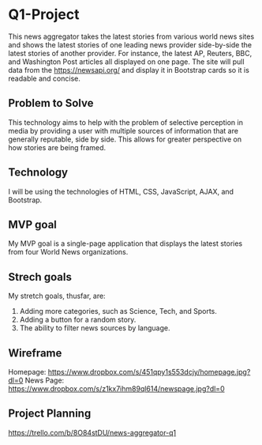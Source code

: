 # Q1-Project

This news aggregator takes the latest stories from various world news sites and shows the latest stories of one leading news provider side-by-side the latest stories of another provider. For instance, the latest AP, Reuters, BBC, and Washington Post articles all displayed on one page. The site will pull data from the https://newsapi.org/ and display it in Bootstrap cards so it is readable and concise.

## Problem to Solve

This technology aims to help with the problem of selective perception in media by providing a user with multiple sources of information that are generally reputable, side by side. This allows for greater perspective on how stories are being framed.

## Technology

I will be using the technologies of HTML, CSS, JavaScript, AJAX, and Bootstrap. 

## MVP goal

My MVP goal is a single-page application that displays the latest stories from four World News organizations.

## Strech goals

My stretch goals, thusfar, are:
1. Adding more categories, such as Science, Tech, and Sports.
2. Adding a button for a random story.
3. The ability to filter news sources by language. 

## Wireframe
Homepage:
https://www.dropbox.com/s/451qpy1s553dcjy/homepage.jpg?dl=0
News Page:
https://www.dropbox.com/s/z1kx7ihm89ql614/newspage.jpg?dl=0

## Project Planning
https://trello.com/b/8O84stDU/news-aggregator-q1
